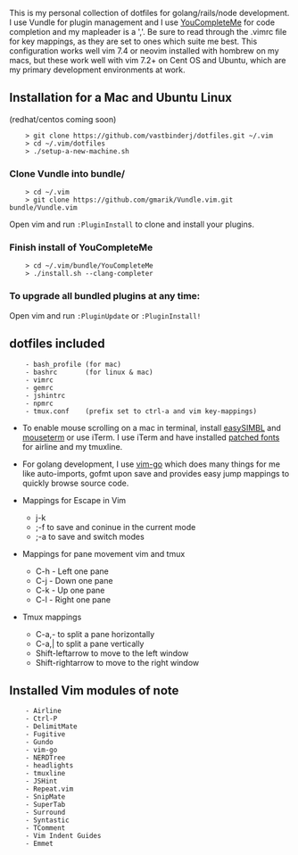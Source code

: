 This is my personal collection of dotfiles for golang/rails/node development.  I use Vundle for plugin management and I use [YouCompleteMe](https://github.com/Valloric/YouCompleteMe) for code completion and my mapleader is a ','.  Be sure to read through the .vimrc file for key mappings, as they are set to ones which suite me best. This configuration works well vim 7.4 or neovim installed with hombrew on my macs, but these work well with vim 7.2+ on Cent OS and Ubuntu, which are my primary development environments at work.

## Installation for a Mac and Ubuntu Linux 
(redhat/centos coming soon)

        > git clone https://github.com/vastbinderj/dotfiles.git ~/.vim
        > cd ~/.vim/dotfiles
        > ./setup-a-new-machine.sh

### Clone Vundle into bundle/

        > cd ~/.vim
        > git clone https://github.com/gmarik/Vundle.vim.git bundle/Vundle.vim

Open vim and run `:PluginInstall` to clone and install your plugins.

###    Finish install of YouCompleteMe

        > cd ~/.vim/bundle/YouCompleteMe
        > ./install.sh --clang-completer

### To upgrade all bundled plugins at any time:

Open vim and run `:PluginUpdate` or `:PluginInstall!` 

## dotfiles included

        - bash_profile (for mac)
        - bashrc       (for linux & mac)
        - vimrc
        - gemrc
        - jshintrc
        - npmrc 
        - tmux.conf    (prefix set to ctrl-a and vim key-mappings)
        

* To enable mouse scrolling on a mac in terminal, install [easySIMBL](https://github.com/norio-nomura/EasySIMBL) and [mouseterm](https://bitheap.org/mouseterm/) or use iTerm.  I use iTerm and have installed [patched fonts](https://github.com/Lokaltog/powerline-fonts) for airline and my tmuxline.

* For golang development, I use [vim-go](https://github.com/fatih/vim-go) which does many things for me like auto-imports, gofmt upon save and provides easy jump mappings to quickly browse source code.  


* Mappings for Escape in Vim
  * j-k
  * ;-f to save and coninue in the current mode
  * ;-a to save and switch modes
* Mappings for pane movement vim and tmux
  * C-h - Left one pane
  * C-j - Down one pane
  * C-k - Up one pane
  * C-l - Right one pane
* Tmux mappings
  * C-a,- to split a pane horizontally
  * C-a,| to split a pane vertically
  * Shift-leftarrow to move to the left window
  * Shift-rightarrow to move to the right window

## Installed Vim modules of note
        
        - Airline
        - Ctrl-P
        - DelimitMate
        - Fugitive
        - Gundo
        - vim-go
        - NERDTree 
        - headlights
        - tmuxline
        - JSHint
        - Repeat.vim
        - SnipMate
        - SuperTab
        - Surround
        - Syntastic
        - TComment
        - Vim Indent Guides
        - Emmet
